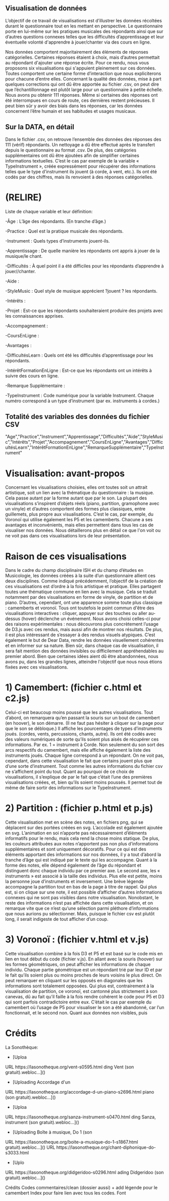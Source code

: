 ## Visualisation de données

L’objectif de ce travail de visualisations est d’illustrer les données récoltées durant le questionnaire tout en les mettant en perspective. Le questionnaire porte en lui-même sur les pratiques musicales des répondants ainsi que sur d’autres questions connexes telles que les difficultés d’apprentissage et leur éventuelle volonté d'apprendre à jouer/chanter via des cours en ligne.

Nos données comportent majoritairement des éléments de réponses catégorielles. Certaines réponses étaient à choix, mais d’autres permettait au répondant d'ajouter une réponse écrite. Pour ce rendu, nous vous proposons six visualisations qui s'appuient pleinement sur ces données. Toutes comportent une certaine forme d’interaction que nous expliciterons pour chacune d’entre elles. Concernant la qualité des données, mise à part quelques corrections qui ont dû être apportée au fichier .csv, on peut dire que l’échantillonnage est plutôt large pour un questionnaire à petite échelle. Nous avons pu obtenir 111 réponses. Même si certaines des réponses ont été interrompues en cours de route, ces dernières restent précieuses. Il peut bien sûr y avoir des biais dans les réponses, car les données concernent l’être humain et ses habitudes et usages musicaux.


## Sur la DATA, en détail
Dans le fichier .csv, on retrouve l’ensemble des données des réponses des 111 (vérif) répondants. Un nettoyage a dû être effectué après le transfert depuis le questionnaire au format .csv. De plus, des catégories supplémentaires ont dû être ajoutées afin de simplifier certaines informations textuelles. C’est le cas par exemple de la variable « TypeInstrument », créée expressément pour récupérer des informations telles que le type d'instrument ils jouent (à corde, à vent, etc.). Ils ont été codés par des chiffres, mais ils renvoient à des réponses catégorielles.

# (RELIRE)
Liste de chaque variable et leur définition:

-Âge : L’âge des répondants. (En tranche d’âge.)

-Practice : Quel est la pratique musicale des répondants.

-Instrument : Quels types d’instruments jouent-ils.

-Apprentissage : De quelle manière les répondants ont appris à jouer de la musique/le chant.

-Difficultés : À quel point il a été difficiles pour les répondants d’apprendre à jouer//chanter.

-Aide : 

-StyleMusic : Quel style de musique apprécient ?jouent ? les répondants.

-Intérêts : 

-Projet : Est-ce que les répondants souhaiteraient produire des projets avec les connaissances apprises.

-Accompagnement :

-CoursEnLigne : 

-Avantages :

-DifficultésLearn : Quels ont été les difficultés d’apprentissage pour les répondants.

-IntérêtFormationEnLigne : Est-ce que les répondants ont un intérêts à suivre des cours en ligne.

-Remarque Supplémentaire :

-TypeInstrument : Code numérique pour la variable Instrument. Chaque numéro correspond à un type d’instrument (par ex. instruments à cordes.)

## Totalité des variables des données du fichier CSV
"Age","Practice","Instrument","Apprentissage","Difficultés","Aide","StyleMusic","Intérêts","Projet","Accompagnement","CoursEnLigne","Avantages","DifficultésLearn","IntérêtFormationEnLigne","RemarqueSupplémentaire","TypeInstrument"

# Visualisation: avant-propos
Concernant les visualisations choisies, elles ont toutes soit un attrait artistique, soit un lien avec la thématique du questionnaire : la musique. Cela passe autant par la forme autant que par le son. La plupart des visualisations s’inspirent d’objets réels (piano, partition, gramophone avec un vinyle) et d’autres comportent des formes plus classiques, entre guillemets, plus propre aux visualisations. C’est le cas, par exemple, du Voronoï qui utilise également les P5 et les camemberts. Chacune a ses avantages et inconvénients, mais elles permettent dans tous les cas de visualiser nos données. Nous détaillerons plus en détail ce que l'on voit ou ne voit pas dans ces visualisations lors de leur présentation.

# Raison de ces visualisations
Dans le cadre du champ disciplinaire ISH et du champ d’études en Musicologie, les données créées à la suite d’un questionnaire allient ces deux disciplines. Comme indiqué précédemment, l’objectif de la création de ces visualisations est d’ordre à la fois artistique et pratique. Elles partagent toutes une thématique commune en lien avec la musique. Cela se traduit notamment par des visualisations en forme de vinyle, de partition et de piano. D’autres, cependant, ont une apparence somme toute plus classique : camemberts et voronoï. Tous ont toutefois le point commun d'être des visualisations interactives : cliquer, appuyer sur des touches ou aller au-dessus (hover) déclenche un événement.
Nous avons choisi celles-ci pour des raisons expérimentales : nous découvrons plus concrètement l’usage de D3.js avec ces rendus, mais aussi afin de montrer nos résultats. De plus, il est plus intéressant de s’essayer à des rendus visuels atypiques. C’est également le but de Dear Data, rendre les données visuellement cohérentes et en informer sur sa nature. Bien sûr, dans chaque cas de visualisation, il sera fait mention des données invisibles ou difficilement appréhendables au premier abord. Bien que certaines idées aient dû être abandonnées, nous avons pu, dans les grandes lignes, atteindre l'objectif que nous nous étions fixées avec ces visualisations. 

# 1) Camembert:  (fichier c.html et c2.js)
Celui-ci est beaucoup moins poussé que les autres visualisations. Tout d’abord, on remarquera qu’en passant la souris sur un bout de camembert (en hoover), le son démarre. (Il ne faut pas hésiter à cliquer sur la page pour que le son se débloque.) Il affiche les pourcentages de types d’instruments joués. (cordes, vents, percussions, chants, autre). Ils ont été codés avec des valeurs numériques de sorte qu’ils soient plus aisés de récupérer ces informations. Par ex. 1 = instrument à Corde. Non seulement du son sort des arcs respectifs du camembert, mais elle affiche également la liste des instruments joués. Chaque ligne correspond à un répondant. 
On ne voit pas, cependant, dans cette visualisation le fait que certains jouent plus que d’une sorte d’instrument. Tout comme les autres informations du fichier csv ne s’affichent point du tout.
Quant au pourquoi de ce choix de visualisations, il s’explique de par le fait que c’était l’une des premières visualisations créées, et, bien qu’ils soient moins poussés. Il permet tout de même de faire sortir des informations sur le TypeInstrument.

# 2) Partition : (fichier p.html et p.js)
Cette visualisation met en scène des notes, en fichiers png, qui se déplacent sur des portées créées en svg. L’accolade est également ajoutée en svg. L’animation en soi n’apporte pas nécessairement d’éléments informatifs pour le rendu, mais cela rend la chose moins statique. De plus, les couleurs attribuées aux notes n’apportent pas non plus d’informations supplémentaires et sont uniquement décoratifs. Pour ce qui est des éléments apportant des informations sur nos données, il y a tout d’abord la tranche d’âge qui est indiqué par le texte qui les accompagne. Quant à la forme des notes, elle dépend également de l’âge du répondant et distinguent donc chaque individu par ce premier axe. Le second axe, les « instruments » est associé à la taille des individus. Plus elle est petite, moins la personne joue d’instruments et inversement. Une brève légende accompagne la partition tout en bas de la page à titre de rappel. Qui plus est, si on clique sur une note, il est possible d’afficher d’autres informations connexes qui ne sont pas visibles dans notre visualisation.
Nonobstant, le reste des informations n’est pas affichée dans cette visualisation, et on remarque vite que ce n’est qu’une sélection parmi pléthore d’informations que nous aurions pu sélectionner. Mais, puisque le fichier csv est plutôt long, il serait indigeste de tout afficher d’un coup.

# 3) Voronoï : (fichier v.html et v.js)
Cette visualisation combine à la fois D3 et P5 et est basé sur le code mis en lien en tout début du code (fichier v.js). En allant avec la souris (hoover) sur les formes géométriques, on peut afficher les informations de chaque individu. Chaque partie géométrique est un répondant trié par leur ID et par le fait qu’ils soient plus ou moins proches de leurs voisins le plus direct. On peut remarquer en cliquant sur les opposés en diagonales que les informations sont totalement opposées. Qui plus est, contrairement à la visualisation de partition, ce voronoï, est cantonné plus strictement à son canevas, dû au fait qu’il faille à la fois rendre cohérent le code pour P5 et D3 qui sont parfois contradictoire entre eux. C’était le cas par exemple du camembert où l’usage de P5 pour visualiser le son a été abandonné, car l’un fonctionnait, et le second non.
Quant aux données non visibles, puis

# Crédits

La Sonothèque:

* [Uploa<?xml version="1.0" encoding="UTF-8"?>
<!DOCTYPE plist PUBLIC "-//Apple//DTD PLIST 1.0//EN" "http://www.apple.com/DTDs/PropertyList-1.0.dtd">
<plist version="1.0">
<dict>
	<key>URL</key>
	<string>https://lasonotheque.org/vent-s0595.html</string>
</dict>
</plist>
ding Vent (son gratuit).webloc…]()

* [Uploading Accordage d'un<?xml version="1.0" encoding="UTF-8"?>
<!DOCTYPE plist PUBLIC "-//Apple//DTD PLIST 1.0//EN" "http://www.apple.com/DTDs/PropertyList-1.0.dtd">
<plist version="1.0">
<dict>
	<key>URL</key>
	<string>https://lasonotheque.org/accordage-d-un-piano-s2696.html</string>
</dict>
</plist>
 piano (son gratuit).webloc…]()

* [Uploa<?xml version="1.0" encoding="UTF-8"?>
<!DOCTYPE plist PUBLIC "-//Apple//DTD PLIST 1.0//EN" "http://www.apple.com/DTDs/PropertyList-1.0.dtd">
<plist version="1.0">
<dict>
	<key>URL</key>
	<string>https://lasonotheque.org/sanza-instrument-s0470.html</string>
</dict>
</plist>
ding Sanza, instrument (son gratuit).webloc…]()

* [Uploading Boîte à musique, Do 1 (son<?xml version="1.0" encoding="UTF-8"?>
<!DOCTYPE plist PUBLIC "-//Apple//DTD PLIST 1.0//EN" "http://www.apple.com/DTDs/PropertyList-1.0.dtd">
<plist version="1.0">
<dict>
	<key>URL</key>
	<string>https://lasonotheque.org/boite-a-musique-do-1-s1867.html</string>
</dict>
</plist>
 gratuit).webloc…]()

<?xml version="1.0" encoding="UTF-8"?>
<!DOCTYPE plist PUBLIC "-//Apple//DTD PLIST 1.0//EN" "http://www.apple.com/DTDs/PropertyList-1.0.dtd">
<plist version="1.0">
<dict>
	<key>URL</key>
	<string>https://lasonotheque.org/chant-diphonique-do-s3033.html</string>
</dict>
</plist>

* [Uplo<?xml version="1.0" encoding="UTF-8"?>
<!DOCTYPE plist PUBLIC "-//Apple//DTD PLIST 1.0//EN" "http://www.apple.com/DTDs/PropertyList-1.0.dtd">
<plist version="1.0">
<dict>
	<key>URL</key>
	<string>https://lasonotheque.org/didgeridoo-s0296.html</string>
</dict>
</plist>
ading Didgeridoo (son gratuit).webloc…]()



Crédits
Codes commentaires/clean (dossier aussi) + add légende pour le camembert
Index pour faire lien avec tous les codes.
Font	

